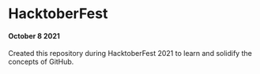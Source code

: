 # HacktoberFest
#### October 8 2021
Created this repository during HacktoberFest 2021 to learn and solidify the concepts of GitHub.
